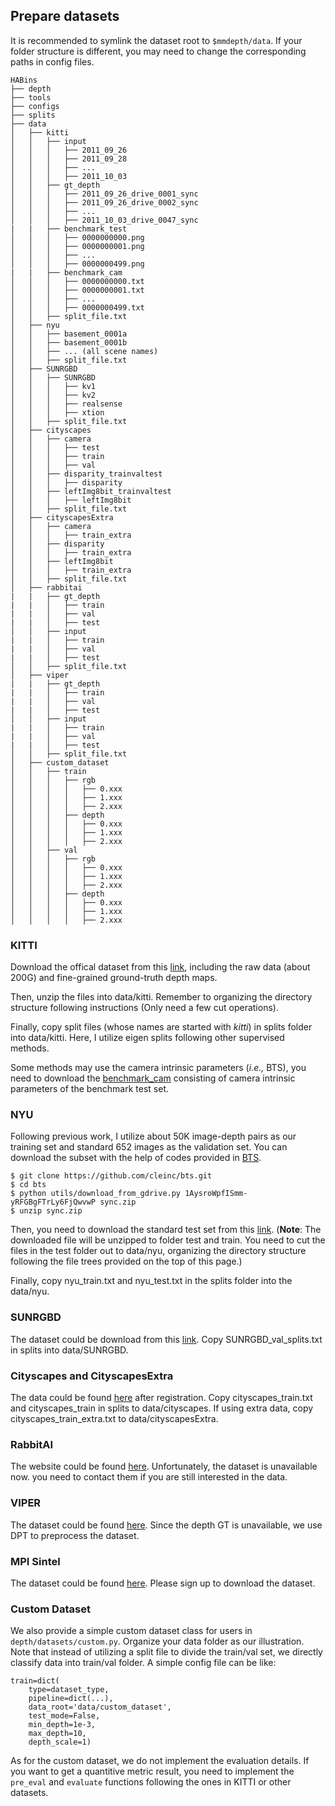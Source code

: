 ## Prepare datasets

It is recommended to symlink the dataset root to `$mmdepth/data`.
If your folder structure is different, you may need to change the corresponding paths in config files.

```none
HABins
├── depth
├── tools
├── configs
├── splits
├── data
│   ├── kitti
│   │   ├── input
│   │   │   ├── 2011_09_26
│   │   │   ├── 2011_09_28
│   │   │   ├── ...
│   │   │   ├── 2011_10_03
│   │   ├── gt_depth
│   │   │   ├── 2011_09_26_drive_0001_sync
│   │   │   ├── 2011_09_26_drive_0002_sync
│   │   │   ├── ...
│   │   │   ├── 2011_10_03_drive_0047_sync
|   |   ├── benchmark_test
│   │   │   ├── 0000000000.png
│   │   │   ├── 0000000001.png
│   │   │   ├── ...
│   │   │   ├── 0000000499.png
|   |   ├── benchmark_cam
│   │   │   ├── 0000000000.txt
│   │   │   ├── 0000000001.txt
│   │   │   ├── ...
│   │   │   ├── 0000000499.txt
│   │   ├── split_file.txt
│   ├── nyu
│   │   ├── basement_0001a
│   │   ├── basement_0001b
│   │   ├── ... (all scene names)
│   │   ├── split_file.txt
│   ├── SUNRGBD
│   │   ├── SUNRGBD
│   │   │   ├── kv1
│   │   │   ├── kv2
│   │   │   ├── realsense
│   │   │   ├── xtion
│   │   ├── split_file.txt
│   ├── cityscapes
│   │   ├── camera
│   │   │   ├── test
│   │   │   ├── train
│   │   │   ├── val
│   │   ├── disparity_trainvaltest
│   │   │   ├── disparity
│   │   ├── leftImg8bit_trainvaltest
│   │   │   ├── leftImg8bit
│   │   ├── split_file.txt
│   ├── cityscapesExtra
│   │   ├── camera
│   │   │   ├── train_extra
│   │   ├── disparity
│   │   │   ├── train_extra
│   │   ├── leftImg8bit
│   │   │   ├── train_extra
│   │   ├── split_file.txt
│   ├── rabbitai
|   |   ├── gt_depth
|   |   │   ├── train
|   |   │   ├── val
|   |   │   ├── test
│   │   ├── input
|   |   │   ├── train
|   |   │   ├── val
|   |   │   ├── test
│   │   ├── split_file.txt
│   ├── viper
|   |   ├── gt_depth
|   |   │   ├── train
|   |   │   ├── val
|   |   │   ├── test
│   │   ├── input
|   |   │   ├── train
|   |   │   ├── val
|   |   │   ├── test
│   │   ├── split_file.txt
│   ├── custom_dataset
│   │   ├── train
│   │   │   ├── rgb
│   │   │   │   ├── 0.xxx
│   │   │   │   ├── 1.xxx
│   │   │   │   ├── 2.xxx
│   │   │   ├── depth
│   │   │   │   ├── 0.xxx
│   │   │   │   ├── 1.xxx
│   │   │   │   ├── 2.xxx
│   │   ├── val
│   │   │   ├── rgb
│   │   │   │   ├── 0.xxx
│   │   │   │   ├── 1.xxx
│   │   │   │   ├── 2.xxx
│   │   │   ├── depth
│   │   │   │   ├── 0.xxx
│   │   │   │   ├── 1.xxx
│   │   │   │   ├── 2.xxx
```

### **KITTI**

Download the offical dataset from this [link](http://www.cvlibs.net/datasets/kitti/eval_depth.php?benchmark=depth_prediction), including the raw data (about 200G) and fine-grained ground-truth depth maps. 

Then, unzip the files into data/kitti. Remember to organizing the directory structure following instructions (Only need a few cut operations). 

Finally, copy split files (whose names are started with *kitti*) in splits folder into data/kitti. Here, I utilize eigen splits following other supervised methods.

Some methods may use the camera intrinsic parameters (*i.e.,* BTS), you need to download the [benchmark_cam](https://drive.google.com/file/d/1ktSDTUx9dDViBKoAeqTERTay1813xfUK/view?usp=sharing) consisting of camera intrinsic parameters of the benchmark test set.

### **NYU**

Following previous work, I utilize about 50K image-depth pairs as our training set and standard 652 images as the validation set. You can download the subset with the help of codes provided in [BTS](https://github.com/cleinc/bts/tree/master/pytorch).

```shell
$ git clone https://github.com/cleinc/bts.git
$ cd bts
$ python utils/download_from_gdrive.py 1AysroWpfISmm-yRFGBgFTrLy6FjQwvwP sync.zip
$ unzip sync.zip
```

Then, you need to download the standard test set from this [link](https://cs.nyu.edu/~silberman/datasets/nyu_depth_v2.html). (**Note**: The downloaded file will be unzipped to folder test and train. You need to cut the files in the test folder out to data/nyu, organizing the directory structure following the file trees provided on the top of this page.)

Finally, copy nyu_train.txt and nyu_test.txt in the splits folder into the data/nyu.


### **SUNRGBD**

The dataset could be download from this [link](https://rgbd.cs.princeton.edu/). Copy SUNRGBD_val_splits.txt in splits into data/SUNRGBD.

### **Cityscapes and CityscapesExtra**

The data could be found [here](https://www.cityscapes-dataset.com/downloads/) after registration. Copy cityscapes_train.txt and cityscapes_train in splits to data/cityscapes. If using extra data, copy cityscapes_train_extra.txt to data/cityscapesExtra.

### **RabbitAI**

The website could be found [here](https://rabbitai.de/benchmark/).
Unfortunately, the dataset is unavailable now. you need to contact them if you are still interested in the data.

### **VIPER**

The dataset could be found [here](https://playing-for-benchmarks.org/download/).
Since the depth GT is unavailable, we use DPT to preprocess the dataset.

### **MPI Sintel**

The dataset could be found [here](http://sintel.is.tue.mpg.de/).
Please sign up to download the dataset.

### **Custom Dataset**

We also provide a simple custom dataset class for users in `depth/datasets/custom.py`. Organize your data folder as our illustration. Note that instead of utilizing a split file to divide the train/val set, we directly classify data into train/val folder. A simple config file can be like:

```
train=dict(
    type=dataset_type,
    pipeline=dict(...),
    data_root='data/custom_dataset',
    test_mode=False,
    min_depth=1e-3,
    max_depth=10,
    depth_scale=1)
```

As for the custom dataset, we do not implement the evaluation details. If you want to get a quantitive metric result, you need to implement the `pre_eval` and `evaluate` functions following the ones in KITTI or other datasets.